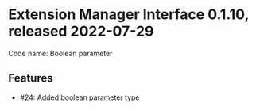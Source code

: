# Extension Manager Interface 0.1.10, released 2022-07-29

Code name: Boolean parameter

## Features

* #24: Added boolean parameter type

